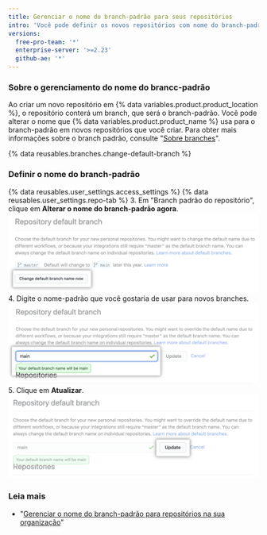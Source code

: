 ```yaml
---
title: Gerenciar o nome do branch-padrão para seus repositórios
intro: 'Você pode definir os novos repositórios com nome do branch-padrão que você cria em {% data variables.product.product_location %}.'
versions:
  free-pro-team: '*'
  enterprise-server: '>=2.23'
  github-ae: '*'
---
```


### Sobre o gerenciamento do nome do brancc-padrão

Ao criar um novo repositório em {% data variables.product.product_location %}, o repositório conterá um branch, que será o branch-padrão. Você pode alterar o nome que {% data variables.product.product_name %} usa para o branch-padrão em novos repositórios que você criar. Para obter mais informações sobre o branch padrão, consulte "[Sobre branches](/github/collaborating-with-issues-and-pull-requests/about-branches#about-the-default-branch)".

{% data reusables.branches.change-default-branch %}

### Definir o nome do branch-padrão

{% data reusables.user_settings.access_settings %}
{% data reusables.user_settings.repo-tab %}
3. Em "Branch padrão do repositório", clique em **Alterar o nome do branch-padrão agora**. ![Botão de sobrescrever](/assets/images/help/settings/repo-default-name-button.png)
4. Digite o nome-padrão que você gostaria de usar para novos branches. ![Caixa de texto para digitar o nome-padrão](/assets/images/help/settings/repo-default-name-text.png)
5. Clique em **Atualizar**. ![Botão de atualizar](/assets/images/help/settings/repo-default-name-update.png)

### Leia mais

- "[Gerenciar o nome do branch-padrão para repositórios na sua organização](/github/setting-up-and-managing-organizations-and-teams/managing-the-default-branch-name-for-repositories-in-your-organization)"
